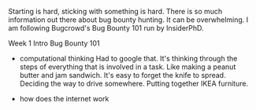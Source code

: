 Starting is hard, sticking with something is hard. There is so much information out there about bug bounty hunting. It can be overwhelming. I am following Bugcrowd's Bug Bounty 101 run by InsiderPhD.

Week 1 Intro Bug Bounty 101

- computational thinking
Had to google that. It's thinking through the steps of everything that is involved in a task. Like making a peanut butter and jam sandwich. It's easy to forget the knife to spread. 
Deciding the way to drive somewhere.
Putting together IKEA furniture. 

- how does the internet work
